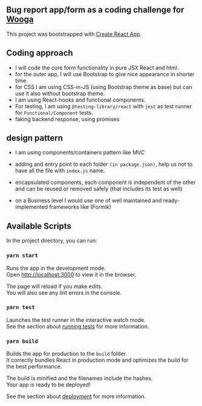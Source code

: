 ## Bug report app/form as a coding challenge for [Wooga](https://www.wooga.com/)

This project was bootstrapped with [Create React App](https://github.com/facebook/create-react-app).

## Coding approach
- I will code the core form functionality in pure JSX React and html.
- for the outer app, I will use Bootstrap to give nice appearance in shorter time.
- for CSS I am using CSS-in-JS (using Bootstrap theme as base) but can use it also without bootstrap theme.
- I am using React-hooks and functional components.
- For testing, I am using `@testing-library/react` with `jest` as test runner for `Functional/Component` tests.
- faking backend response, using promises

## design pattern
- I am using components/containers pattern like MVC
- adding and entry point to each folder `(in package.json)`, help us not to have all the file with `index.js` name.
- encapsulated components, each component is independent of the other and can be reused or removed safely (that includes its test as well)

- on a Business level I would use one of well maintained and ready-implemented frameworks like (Formik)


## Available Scripts

In the project directory, you can run:

### `yarn start`

Runs the app in the development mode.<br />
Open [http://localhost:3000](http://localhost:3000) to view it in the browser.

The page will reload if you make edits.<br />
You will also see any lint errors in the console.

### `yarn test`

Launches the test runner in the interactive watch mode.<br />
See the section about [running tests](https://facebook.github.io/create-react-app/docs/running-tests) for more information.

### `yarn build`

Builds the app for production to the `build` folder.<br />
It correctly bundles React in production mode and optimizes the build for the best performance.

The build is minified and the filenames include the hashes.<br />
Your app is ready to be deployed!

See the section about [deployment](https://facebook.github.io/create-react-app/docs/deployment) for more information.

